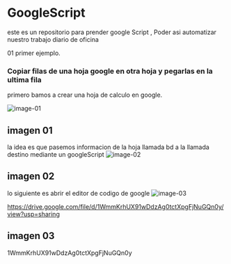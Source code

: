 # GoogleScript
este es un repositorio para prender google Script , Poder asi automatizar nuestro trabajo diario de oficina

01 primer ejemplo.
### Copiar filas de una hoja google en otra hoja y  pegarlas en la ultima fila

primero bamos a crear una hoja de calculo en google.


![image-01](https://drive.google.com/uc?export=view&id=1ZVjTlR8UEIjaBJrTlmoVQ7_meNnSM1aW)
## imagen 01
la idea es que pasemos informacion de la hoja llamada bd a la llamada destino mediante un googleScript
![image-02](https://drive.google.com/uc?export=view&id=1nbKwkARvDCQ7_cOHbDNiy8ZB9Hry2T5b)
## imagen 02
lo siguiente es abrir el editor de codigo de google
![image-03](https://drive.google.com/uc?export=view&id=1WmmKrhUX91wDdzAg0tctXpgFjNuGQn0y)

https://drive.google.com/file/d/1WmmKrhUX91wDdzAg0tctXpgFjNuGQn0y/view?usp=sharing
## imagen 03
1WmmKrhUX91wDdzAg0tctXpgFjNuGQn0y
